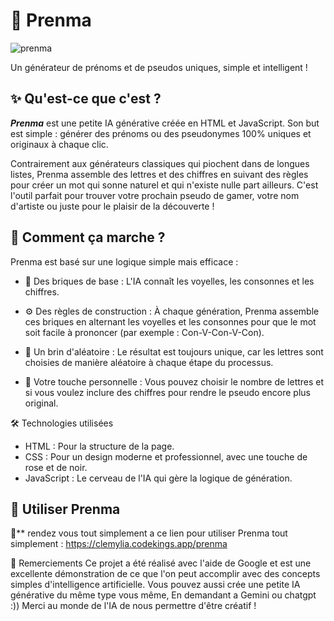 # 🚀 Prenma

![prenma](http://www.image-heberg.fr/files/1756020836590344730.jpg)

Un générateur de prénoms et de pseudos uniques, simple et intelligent !

## ✨ Qu'est-ce que c'est ?
***Prenma*** est une petite IA générative créée en HTML et JavaScript. Son but est simple : générer des prénoms ou des pseudonymes 100% uniques et originaux à chaque clic.

Contrairement aux générateurs classiques qui piochent dans de longues listes, Prenma assemble des lettres et des chiffres en suivant des règles pour créer un mot qui sonne naturel et qui n'existe nulle part ailleurs. C'est l'outil parfait pour trouver votre prochain pseudo de gamer, votre nom d'artiste ou juste pour le plaisir de la découverte !

## 🧠 Comment ça marche ?
Prenma est basé sur une logique simple mais efficace :

 * 🧱 Des briques de base : L'IA connaît les voyelles, les consonnes et les chiffres.

 * ⚙️ Des règles de construction : À chaque génération, Prenma assemble ces briques en alternant les voyelles et les consonnes pour que le mot soit facile à prononcer (par exemple : Con-V-Con-V-Con).

 * 🎲 Un brin d'aléatoire : Le résultat est toujours unique, car les lettres sont choisies de manière aléatoire à chaque étape du processus.

 * 🔢 Votre touche personnelle : Vous pouvez choisir le nombre de lettres et si vous voulez inclure des chiffres pour rendre le pseudo encore plus original.

🛠️ Technologies utilisées
 * HTML : Pour la structure de la page.
 * CSS : Pour un design moderne et professionnel, avec une touche de rose et de noir.
 * JavaScript : Le cerveau de l'IA qui gère la logique de génération.

## 🚀 Utiliser Prenma 

🌸** rendez vous tout simplement a ce lien pour utiliser Prenma tout simplement :
https://clemylia.codekings.app/prenma

💖 Remerciements
Ce projet a été réalisé avec l'aide de Google et est une excellente démonstration de ce que l'on peut accomplir avec des concepts simples d'intelligence artificielle.
Vous pouvez aussi crée une petite IA générative du même type vous même,
En demandant a Gemini ou chatgpt :))
Merci au monde de l'IA de nous permettre d'être créatif !

